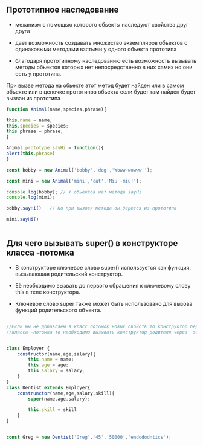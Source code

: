 ## Прототипное наследование 

- механизм с помощью которого обьекты наследуют свойства друг друга


- дает возможность создавать множество экземпляров  обьектов с одинаковыми методами взятыми у одного обьекта прототипа

- благодаря прототипному наследованию есть возможность вызывать методы обьектов которых нет непосредственно в них самих но они есть у прототипа.

При вызве метода на обьекте этот метод будет найден или в самом обьекте или в цепочке прототипов обьекта если будет там найден будет вызван из прототипа

```js
function Animal(name,species,phrase){

this.name = name;
this.species = species;
this phrase = phrase;
}

Animal.prototype.sayHi = function(){
alert(this.phrase)
}

const bobby = new Animal('bobby','dog','Woww-wowww!');

const mini = new Animal('mini','cat','Miu -miu!');

console.log(bobby); // У обьектов нет метода sayHi
console.log(mimi);

bobby.sayHi()   // Но при вызовк метода он берется из прототипа

mini.sayHi()



```

## Для чего вызывать super() в конструкторе класса -потомка



- В конструкторе ключевое слово super() используется как функция, вызывающая родительский конструктор.

- Её необходимо вызвать до первого обращения к ключевому слову this в теле конструктора.

-  Ключевое слово super также может быть использовано для вызова функций родительского объекта.


```js

//Если мы не добавляем в класс потомок новых свойств то конструктор берется у класса родителя но если мы изменяем конструктор 
//класса -потомка то необходимо вызывать конструктор родителя через  super()


class Employer {
    constructor(name,age,salary){
        this.name = name;
        this.age = age;
        this.salary = salary;
    }
}
class Dentist extends Employer{
    construnctor(name,age,salary,skill){
        super(name,age,salary);

        this.skill = skill
    }
}


const Greg = new Dentist('Greg','45','50000','endododntics');

```

